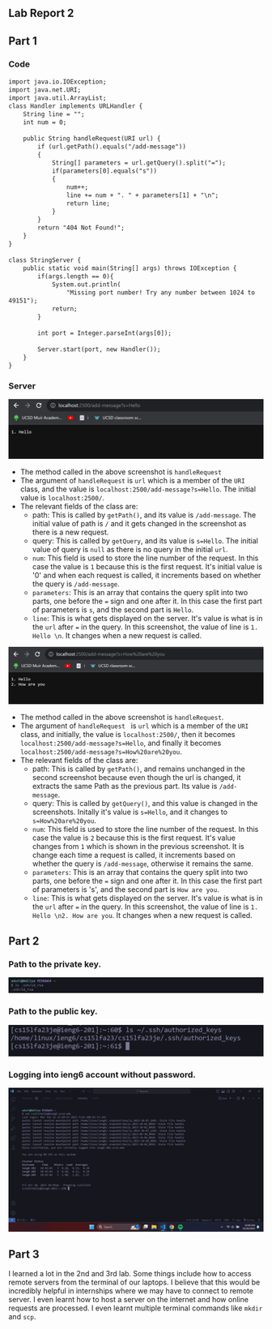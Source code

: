 ## Lab Report 2

## Part 1

### Code

```
import java.io.IOException;
import java.net.URI;
import java.util.ArrayList;
class Handler implements URLHandler {
    String line = "";
    int num = 0;

    public String handleRequest(URI url) {
        if (url.getPath().equals("/add-message")) 
        {
            String[] parameters = url.getQuery().split("=");   
            if(parameters[0].equals("s"))
            {
                num++;
                line += num + ". " + parameters[1] + "\n";
                return line;
            }          
        }
        return "404 Not Found!";
    }
}

class StringServer {
    public static void main(String[] args) throws IOException {
        if(args.length == 0){
            System.out.println(
                "Missing port number! Try any number between 1024 to 49151");
            return;
        }

        int port = Integer.parseInt(args[0]);

        Server.start(port, new Handler());
    }
}
```

### Server

![image](images/hello.jpeg)

- The method called in the above screenshot is `handleRequest`
- The argument of `handleRequest` is `url` which is a member of the `URI` class, and the value is `localhost:2500/add-message?s=Hello`. The initial value is `localhost:2500/`.
- The relevant fields of the class are:
    - path: This is called by ```getPath()```, and its value is `/add-message`. The initial value of path is `/` and it gets changed in the screenshot as there is a new request. 
    - query: This is called by `getQuery`, and its value is `s=Hello`. The initial value of query is `null` as there is no query in the initial `url`. 
    - `num`: This field is used to store the line number of the request. In this case the value is `1` because this is the first request. It's initial value is '0' and when each request is called, it increments based on whether the query is `/add-message`.
    - `parameters`: This is an array that contains the query split into two parts, one before the `=` sign and one after it. In this case the first part of parameters is `s`, and the second part is `Hello`. 
    - `line`: This is what gets displayed on the server. It's value is what is in the `url` after `=` in the query. In this screenshot, the value of line is `1. Hello \n`. It changes when a new request is called.

![image](images/how.jpeg)

- The method called in the above screenshot is ```handleRequest```.
- The argument of ```handleRequest ``` is ```url``` which is a member of the ```URI``` class, and initially, the value is  ```localhost:2500/```, then it becomes ```localhost:2500/add-message?s=Hello```, and finally it becomes ```localhost:2500/add-message?s=How%20are%20you```.
- The relevant fields of the class are:
  - path: This is called by ```getPath()```, and remains unchanged in the second screenshot because even though the url is changed, it extracts the same Path as the previous part. Its value is `/add-message`.
  - query: This is called by  ```getQuery()```, and this value is changed in the screenshots. Initally it's value is ```s=Hello```, and it changes to ```s=How%20are%20you```.
  - `num`: This field is used to store the line number of the request. In this case the value is `2` because this is the first request. It's value changes from `1` which is shown in the previous screenshot. It is change each time a request is called, it increments based on whether the query is `/add-message`, otherwise it remains the same.
  - `parameters`: This is an array that contains the query split into two parts, one before the `=` sign and one after it. In this case the first part of parameters is 's', and the second part is `How are you`. 
  - `line`: This is what gets displayed on the server. It's value is what is in the `url` after `=` in the query. In this screenshot, the value of line is `1. Hello \n2. How are you`. It changes when a new request is called.
 

## Part 2

### Path to the private key.

![image](images/privkey.jpeg)

### Path to the public key.

![image](images/pubkey.png)

### Logging into ieng6 account without password.

![image](images/term2.jpeg)


## Part 3
I learned a lot in the 2nd and 3rd lab. Some things include how to access remote servers from the terminal of our laptops. I believe that this would be incredibly helpful in internships where we may have to connect to remote server. I even learnt how to host a server on the internet and how online requests are processed. I even learnt multiple terminal commands like `mkdir` and `scp`.

